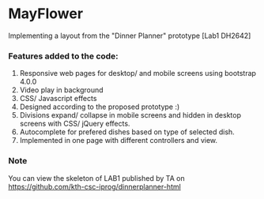 # MayFlower
Implementing a layout from the "Dinner Planner" prototype [Lab1 DH2642]

### Features added to the code:
1. Responsive web pages for desktop/ and mobile screens using bootstrap 4.0.0
2. Video play in background
3. CSS/ Javascript effects
4. Designed according to the proposed prototype :) 
5. Divisions expand/ collapse in mobile screens and hidden in desktop screens with CSS/ jQuery effects.
6. Autocomplete for prefered dishes based on type of selected dish.
7. Implemented in one page with different controllers and view.

### Note
You can view the skeleton of LAB1 published by TA on https://github.com/kth-csc-iprog/dinnerplanner-html

